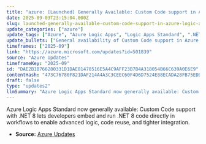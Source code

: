 ```yaml
---
title: "azure: [Launched] Generally Available: Custom Code support in Azure Logic Apps Standard with .NET 8"
date: 2025-09-03T23:15:04.000Z
slug: launched-generally-available-custom-code-support-in-azure-logic-apps-standard-with-net-8
update_categories: ["azure"]
update_tags: ["Azure", "Azure Logic Apps", "Logic Apps Standard", ".NET 8", "Custom Code", "General Availability", "Workflows", "Integration"]
update_bullets: ["General availability of Custom Code support in Azure Logic Apps Standard using .NET 8.", "Embed and execute .NET 8 code directly inside Logic Apps workflows.", "Enables advanced logic scenarios, custom transforms, validations, and business rules.", "Promotes code reuse and modularization across workflows and solutions.", "Facilitates seamless integration with other Azure services, connectors, and existing .NET libraries.", "Improves flexibility for building more complex, performant, and maintainable integrations."]
timeframes: ["2025-09"]
link: "https://azure.microsoft.com/updates?id=501839"
source: "Azure Updates"
timeframeKey: "2025-09"
id: "DAE2B1B766280331D1DAE81478516E5A4C9AFF23B7B4A318054B66C639A0E6E9"
contentHash: "473C76780F821DAF214A4A3C3CEEC60F4D6D7524E88ECADA28FB75EDDE402FF4"
draft: false
type: "updates2"
llmSummary: "Azure Logic Apps Standard now generally available: Custom Code support with .NET 8 lets developers embed and run .NET 8 code directly in workflows to enable advanced logic, code reuse, and tighter integration."
---
```


Azure Logic Apps Standard now generally available: Custom Code support with .NET 8 lets developers embed and run .NET 8 code directly in workflows to enable advanced logic, code reuse, and tighter integration.

- **Source:** [Azure Updates](https://azure.microsoft.com/updates?id=501839)
